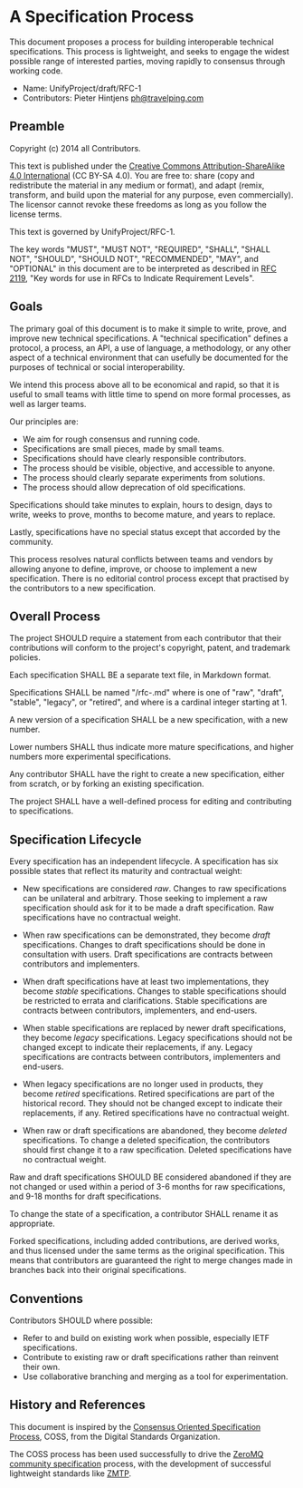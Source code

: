 # A Specification Process

This document proposes a process for building interoperable technical specifications. This process is lightweight, and seeks to engage the widest possible range of interested parties, moving rapidly to consensus through working code.

* Name: UnifyProject/draft/RFC-1
* Contributors: Pieter Hintjens <ph@travelping.com>

## Preamble

Copyright (c) 2014 all Contributors.

This text is published under the [Creative Commons Attribution-ShareAlike 4.0 International](https://creativecommons.org/licenses/by-sa/4.0/) (CC BY-SA 4.0). You are free to: share (copy and redistribute the material in any medium or format), and adapt (remix, transform, and build upon the material for any purpose, even commercially). The licensor cannot revoke these freedoms as long as you follow the license terms.

This text is governed by UnifyProject/RFC-1.

The key words "MUST", "MUST NOT", "REQUIRED", "SHALL", "SHALL NOT", "SHOULD", "SHOULD NOT", "RECOMMENDED",  "MAY", and "OPTIONAL" in this document are to be interpreted as described in [RFC 2119](http://tools.ietf.org/html/rfc2119), "Key words for use in RFCs to Indicate Requirement Levels".

## Goals

The primary goal of this document is to make it simple to write, prove, and improve new technical specifications. A "technical specification" defines a protocol, a process, an API, a use of language, a methodology, or any other aspect of a technical environment that can usefully be documented for the purposes of technical or social interoperability.

We intend this process above all to be economical and rapid, so that it is useful to small teams with little time to spend on more formal processes, as well as larger teams. 

Our principles are:

* We aim for rough consensus and running code.
* Specifications are small pieces, made by small teams.
* Specifications should have clearly responsible contributors.
* The process should be visible, objective, and accessible to anyone.
* The process should clearly separate experiments from solutions.
* The process should allow deprecation of old specifications.

Specifications should take minutes to explain, hours to design, days to write, weeks to prove, months to become mature, and years to replace.

Lastly, specifications have no special status except that accorded by the community.

This process resolves natural conflicts between teams and vendors by allowing anyone to define, improve, or choose to implement a new specification. There is no editorial control process except that practised by the contributors to a new specification.

## Overall Process

The project SHOULD require a statement from each contributor that their contributions will conform to the project's copyright, patent, and trademark policies.

Each specification SHALL BE a separate text file, in Markdown format.

Specifications SHALL be named "<state>/rfc-<number>.md" where <state> is one of "raw", "draft", "stable", "legacy", or "retired", and where <number> is a cardinal integer starting at 1.

A new version of a specification SHALL be a new specification, with a new number.

Lower numbers SHALL thus indicate more mature specifications, and higher numbers more experimental specifications.

Any contributor SHALL have the right to create a new specification, either from scratch, or by forking an existing specification.

The project SHALL have a well-defined process for editing and contributing to specifications.

## Specification Lifecycle

Every specification has an independent lifecycle. A specification has six possible states that reflect its maturity and contractual weight:

* New specifications are considered *raw*. Changes to raw specifications can be unilateral and arbitrary. Those seeking to implement a raw specification should ask for it to be made a draft specification. Raw specifications have no contractual weight.

* When raw specifications can be demonstrated, they become *draft* specifications. Changes to draft specifications should be done in consultation with users. Draft specifications are contracts between contributors and implementers.

* When draft specifications have at least two implementations, they become *stable* specifications. Changes to stable specifications should be restricted to errata and clarifications. Stable specifications are contracts between contributors, implementers, and end-users.

* When stable specifications are replaced by newer draft specifications, they become *legacy* specifications. Legacy specifications should not be changed except to indicate their replacements, if any. Legacy specifications are contracts between contributors, implementers and end-users.

* When legacy specifications are no longer used in products, they become *retired* specifications. Retired specifications are part of the historical record. They should not be changed except to indicate their replacements, if any. Retired specifications have no contractual weight.

* When raw or draft specifications are abandoned, they become *deleted* specifications. To change a deleted specification, the contributors should first change it to a raw specification. Deleted specifications have no contractual weight.

Raw and draft specifications SHOULD BE considered abandoned if they are not changed or used within a period of 3-6 months for raw specifications, and 9-18 months for draft specifications.

To change the state of a specification, a contributor SHALL rename it as appropriate.

Forked specifications, including added contributions, are derived works, and thus licensed under the same terms as the original specification. This means that contributors are guaranteed the right to merge changes made in branches back into their original specifications.

## Conventions

Contributors SHOULD where possible:

* Refer to and build on existing work when possible, especially IETF specifications.
* Contribute to existing raw or draft specifications rather than reinvent their own.
* Use collaborative branching and merging as a tool for experimentation.

## History and References

This document is inspired by the [Consensus Oriented Specification Process](http://www.digistan.org/spec:1), COSS, from the Digital Standards Organization.

The COSS process has been used successfully to drive the [ZeroMQ community specification](http://rfc.zeromq.org) process, with the development of successful lightweight standards like [ZMTP](zmtp.org).
